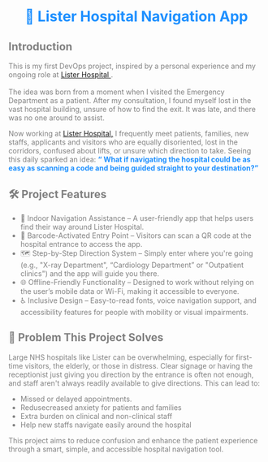 <!DOCTYPE html>
<html>
<head>

</head>
<body>

<h1 style="text-align:center; color:dodgerblue;" > 🏥 Lister Hospital Navigation App</h1>

<h2 style="color:grey;">  Introduction</h2>

<p style="color:grey;">This is my first DevOps project, inspired by a personal experience and my ongoing role at <a href="https://www.enherts-tr.nhs.uk/hospitals/lister/"target="_blank"> Lister Hospital </a>. <br> <br> The idea was born from a moment when I visited the Emergency Department as a patient. After my consultation, I found myself lost in the vast hospital building, unsure of how to find the exit. It was late, and there was no one around to assist.</p>

<p style="color:grey;">Now working at <a href="https://www.enherts-tr.nhs.uk/hospitals/lister/"target="_blank">Lister Hospital,</a> I frequently meet patients, families, new staffs, applicants and visitors who are equally disoriented, lost in the corridors, confused about lifts, or unsure which direction to take. Seeing this daily sparked an idea: <b><q style=color:dodgerblue >  What if navigating the hospital could be as easy as scanning a code and being guided straight to your destination?</q></b></p>

<h2 style="color:grey;">🛠 Project Features</h2>

<ul style="color:grey;">
<li>🧭 Indoor Navigation Assistance – A user-friendly app that helps users find their way around Lister Hospital.</li>
<li>📲 Barcode-Activated Entry Point – Visitors can scan a QR code at the hospital entrance to access the app.</li>
<li>🗺 Step-by-Step Direction System – Simply enter where you're going (e.g., "X-ray Department", “Cardiology Department” or "Outpatient clinics") and the app will guide you there.</li>
<li>🌐 Offline-Friendly Functionality – Designed to work without relying on the user’s mobile data or Wi-Fi, making it accessible to everyone.</li>
<li>♿ Inclusive Design – Easy-to-read fonts, voice navigation support, and accessibility features for people with mobility or visual impairments.</li>
</ul>

<h2 style="color:grey;">🚨 Problem This Project Solves</h2>
<p style="color:grey;">
Large NHS hospitals like Lister can be overwhelming, especially for first-time visitors, the elderly, or those in distress. Clear signage or having the receptionist just giving you direction by the entrance is often not enough, and staff aren't always readily available to give directions. This can lead to: </p>
<ul style="color:grey;">
<li>Missed or delayed appointments.</li>
<li>Redusecreased anxiety for patients and families</li>
<li>Extra burden on clinical and non-clinical staff</li>
<li>Help new staffs navigate easily around the hospital</li>
</ul> 
<p style="color:grey;">
This project aims to reduce confusion and enhance the patient experience through a smart, simple, and accessible hospital navigation tool.</p>

 


</body>
</html>
